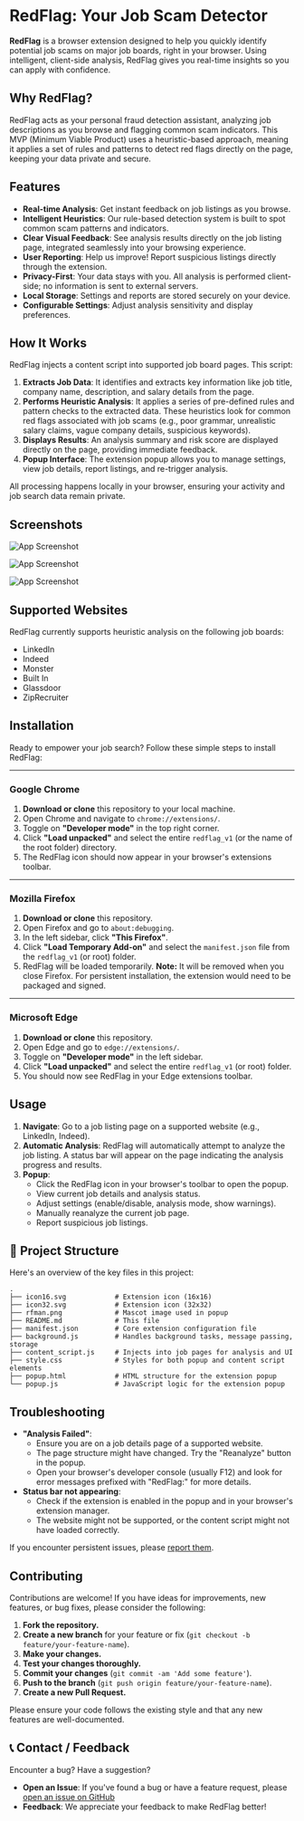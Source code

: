 # RedFlag: Your Job Scam Detector

**RedFlag** is a browser extension designed to help you quickly identify potential job scams on major job boards, right in your browser. Using intelligent, client-side analysis, RedFlag gives you real-time insights so you can apply with confidence.

## Why RedFlag?

RedFlag acts as your personal fraud detection assistant, analyzing job descriptions as you browse and flagging common scam indicators. This MVP (Minimum Viable Product) uses a heuristic-based approach, meaning it applies a set of rules and patterns to detect red flags directly on the page, keeping your data private and secure.

## Features

- **Real-time Analysis**: Get instant feedback on job listings as you browse.
- **Intelligent Heuristics**: Our rule-based detection system is built to spot common scam patterns and indicators.
- **Clear Visual Feedback**: See analysis results directly on the job listing page, integrated seamlessly into your browsing experience.
- **User Reporting**: Help us improve! Report suspicious listings directly through the extension.
- **Privacy-First**: Your data stays with you. All analysis is performed client-side; no information is sent to external servers.
- **Local Storage**: Settings and reports are stored securely on your device.
- **Configurable Settings**: Adjust analysis sensitivity and display preferences.

## How It Works

RedFlag injects a content script into supported job board pages. This script:

1.  **Extracts Job Data**: It identifies and extracts key information like job title, company name, description, and salary details from the page.
2.  **Performs Heuristic Analysis**: It applies a series of pre-defined rules and pattern checks to the extracted data. These heuristics look for common red flags associated with job scams (e.g., poor grammar, unrealistic salary claims, vague company details, suspicious keywords).
3.  **Displays Results**: An analysis summary and risk score are displayed directly on the page, providing immediate feedback.
4.  **Popup Interface**: The extension popup allows you to manage settings, view job details, report listings, and re-trigger analysis.

All processing happens locally in your browser, ensuring your activity and job search data remain private.

## Screenshots

![App Screenshot](https://github.com/user-attachments/assets/6b6ecb2a-b39f-45e3-bdf6-312cae9fa457)

![App Screenshot](https://github.com/user-attachments/assets/3e4688d4-9c7b-4924-918a-a3c564cf90b9)

![App Screenshot](https://github.com/user-attachments/assets/927d1085-5d17-4caa-a736-546a847fb6eb)

## Supported Websites

RedFlag currently supports heuristic analysis on the following job boards:

- LinkedIn
- Indeed
- Monster
- Built In
- Glassdoor
- ZipRecruiter

## Installation

Ready to empower your job search? Follow these simple steps to install RedFlag:

---

### Google Chrome

1.  **Download or clone** this repository to your local machine.
2.  Open Chrome and navigate to `chrome://extensions/`.
3.  Toggle on **"Developer mode"** in the top right corner.
4.  Click **"Load unpacked"** and select the entire `redflag_v1` (or the name of the root folder) directory.
5.  The RedFlag icon should now appear in your browser's extensions toolbar.

---

### Mozilla Firefox

1.  **Download or clone** this repository.
2.  Open Firefox and go to `about:debugging`.
3.  In the left sidebar, click **"This Firefox"**.
4.  Click **"Load Temporary Add-on"** and select the `manifest.json` file from the `redflag_v1` (or root) folder.
5.  RedFlag will be loaded temporarily. **Note:** It will be removed when you close Firefox. For persistent installation, the extension would need to be packaged and signed.

---

### Microsoft Edge

1.  **Download or clone** this repository.
2.  Open Edge and go to `edge://extensions/`.
3.  Toggle on **"Developer mode"** in the left sidebar.
4.  Click **"Load unpacked"** and select the entire `redflag_v1` (or root) folder.
5.  You should now see RedFlag in your Edge extensions toolbar.

## Usage

1.  **Navigate**: Go to a job listing page on a supported website (e.g., LinkedIn, Indeed).
2.  **Automatic Analysis**: RedFlag will automatically attempt to analyze the job listing. A status bar will appear on the page indicating the analysis progress and results.
3.  **Popup**:
    - Click the RedFlag icon in your browser's toolbar to open the popup.
    - View current job details and analysis status.
    - Adjust settings (enable/disable, analysis mode, show warnings).
    - Manually reanalyze the current job page.
    - Report suspicious job listings.

## 📂 Project Structure

Here's an overview of the key files in this project:

```
.
├── icon16.svg            # Extension icon (16x16)
├── icon32.svg            # Extension icon (32x32)
├── rfman.png             # Mascot image used in popup
├── README.md             # This file
├── manifest.json         # Core extension configuration file
├── background.js         # Handles background tasks, message passing, storage
├── content_script.js     # Injects into job pages for analysis and UI
├── style.css             # Styles for both popup and content script elements
├── popup.html            # HTML structure for the extension popup
└── popup.js              # JavaScript logic for the extension popup
```

## Troubleshooting

- **"Analysis Failed"**:
  - Ensure you are on a job details page of a supported website.
  - The page structure might have changed. Try the "Reanalyze" button in the popup.
  - Open your browser's developer console (usually F12) and look for error messages prefixed with "RedFlag:" for more details.
- **Status bar not appearing**:
  - Check if the extension is enabled in the popup and in your browser's extension manager.
  - The website might not be supported, or the content script might not have loaded correctly.

If you encounter persistent issues, please [report them](#-contact--feedback).

## Contributing

Contributions are welcome! If you have ideas for improvements, new features, or bug fixes, please consider the following:

1.  **Fork the repository.**
2.  **Create a new branch** for your feature or fix (`git checkout -b feature/your-feature-name`).
3.  **Make your changes.**
4.  **Test your changes thoroughly.**
5.  **Commit your changes** (`git commit -am 'Add some feature'`).
6.  **Push to the branch** (`git push origin feature/your-feature-name`).
7.  **Create a new Pull Request.**

Please ensure your code follows the existing style and that any new features are well-documented.


## 📞 Contact / Feedback

Encounter a bug? Have a suggestion?

- **Open an Issue**: If you've found a bug or have a feature request, please [open an issue on GitHub](https://github.com/R-LaRoi/redflag_v1/issues)
- **Feedback**: We appreciate your feedback to make RedFlag better!
